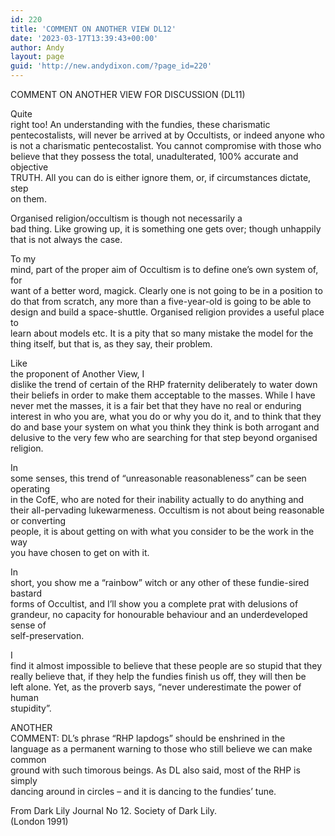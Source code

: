 ```yaml
---
id: 220
title: 'COMMENT ON ANOTHER VIEW DL12'
date: '2023-03-17T13:39:43+00:00'
author: Andy
layout: page
guid: 'http://new.andydixon.com/?page_id=220'
---
```


COMMENT ON ANOTHER VIEW FOR DISCUSSION (DL11)

Quite  
right too! An understanding with the fundies, these charismatic  
pentecostalists, will never be arrived at by Occultists, or indeed anyone who  
is not a charismatic pentecostalist. You cannot compromise with those who  
believe that they possess the total, unadulterated, 100% accurate and objective  
TRUTH. All you can do is either ignore them, or, if circumstances dictate, step  
on them.

Organised religion/occultism is though not necessarily a  
bad thing. Like growing up, it is something one gets over; though unhappily  
that is not always the case.

To my  
mind, part of the proper aim of Occultism is to define one’s own system of, for  
want of a better word, magick. Clearly one is not going to be in a position to  
do that from scratch, any more than a five-year-old is going to be able to  
design and build a space-shuttle. Organised religion provides a useful place to  
learn about models etc. It is a pity that so many mistake the model for the  
thing itself, but that is, as they say, their problem.

Like  
the proponent of Another View, I  
dislike the trend of certain of the RHP fraternity deliberately to water down  
their beliefs in order to make them acceptable to the masses. While I have  
never met the masses, it is a fair bet that they have no real or enduring  
interest in who you are, what you do or why you do it, and to think that they  
do and base your system on what you think they think is both arrogant and  
delusive to the very few who are searching for that step beyond organised  
religion.

In  
some senses, this trend of “unreasonable reasonableness” can be seen operating  
in the CofE, who are noted for their inability actually to do anything and  
their all-pervading lukewarmeness. Occultism is not about being reasonable or converting  
people, it is about getting on with what you consider to be the work in the way  
you have chosen to get on with it.

In  
short, you show me a “rainbow” witch or any other of these fundie-sired bastard  
forms of Occultist, and I’ll show you a complete prat with delusions of  
grandeur, no capacity for honourable behaviour and an underdeveloped sense of  
self-preservation.

I  
find it almost impossible to believe that these people are so stupid that they  
really believe that, if they help the fundies finish us off, they will then be  
left alone. Yet, as the proverb says, “never underestimate the power of human  
stupidity”.

ANOTHER  
COMMENT: DL’s phrase “RHP lapdogs” should be enshrined in the  
language as a permanent warning to those who still believe we can make common  
ground with such timorous beings. As DL also said, most of the RHP is simply  
dancing around in circles – and it is dancing to the fundies’ tune.

From Dark Lily Journal No 12. Society of Dark Lily.  
(London 1991)